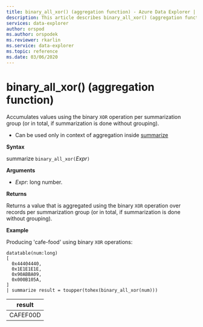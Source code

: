 ```yaml
---
title: binary_all_xor() (aggregation function) - Azure Data Explorer | Microsoft Docs
description: This article describes binary_all_xor() (aggregation function) in Azure Data Explorer.
services: data-explorer
author: orspod
ms.author: orspodek
ms.reviewer: rkarlin
ms.service: data-explorer
ms.topic: reference
ms.date: 03/06/2020
---
```

# binary_all_xor() (aggregation function)

Accumulates values using the binary `XOR` operation per summarization group (or in total, if summarization is done without grouping).

* Can be used only in context of aggregation inside [summarize](summarizeoperator.md)

**Syntax**

summarize `binary_all_xor(`*Expr*`)`

**Arguments**

* *Expr*: long number.

**Returns**

Returns a value that is aggregated using the binary `XOR` operation over records per summarization group (or in total, if summarization is done without grouping).

**Example**

Producing 'cafe-food' using binary `XOR` operations:

```kusto
datatable(num:long)
[
  0x44404440,
  0x1E1E1E1E,
  0x90ABBA09,
  0x000B105A,
]
| summarize result = toupper(tohex(binary_all_xor(num)))
```

|result|
|---|
|CAFEF00D|